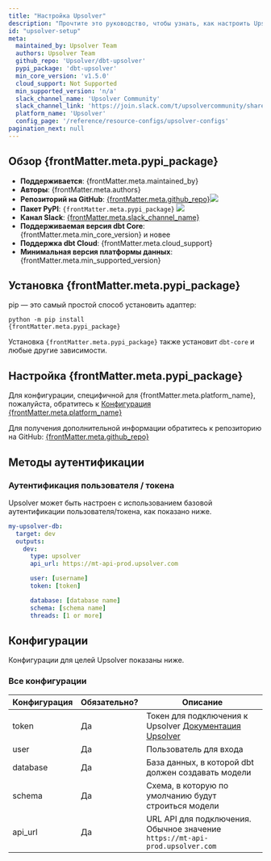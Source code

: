 ```yaml
---
title: "Настройка Upsolver"
description: "Прочтите это руководство, чтобы узнать, как настроить Upsolver с dbt."
id: "upsolver-setup"
meta:
  maintained_by: Upsolver Team
  authors: Upsolver Team
  github_repo: 'Upsolver/dbt-upsolver'
  pypi_package: 'dbt-upsolver'
  min_core_version: 'v1.5.0'
  cloud_support: Not Supported
  min_supported_version: 'n/a'
  slack_channel_name: 'Upsolver Community'
  slack_channel_link: 'https://join.slack.com/t/upsolvercommunity/shared_invite/zt-1zo1dbyys-hj28WfaZvMh4Z4Id3OkkhA'
  platform_name: 'Upsolver'
  config_page: '/reference/resource-configs/upsolver-configs'
pagination_next: null
---
```


<h2> Обзор {frontMatter.meta.pypi_package} </h2>

<ul>
    <li><strong>Поддерживается</strong>: {frontMatter.meta.maintained_by}</li>
    <li><strong>Авторы</strong>: {frontMatter.meta.authors}</li>
    <li><strong>Репозиторий на GitHub</strong>: <a href={`https://github.com/${frontMatter.meta.github_repo}`}>{frontMatter.meta.github_repo}</a><a href={`https://github.com/${frontMatter.meta.github_repo}`}><img src={`https://img.shields.io/github/stars/${frontMatter.meta.github_repo}?style=for-the-badge`}/></a></li>
    <li><strong>Пакет PyPI</strong>: <code>{frontMatter.meta.pypi_package}</code> <a href={`https://badge.fury.io/py/${frontMatter.meta.pypi_package}`}><img src={`https://badge.fury.io/py/${frontMatter.meta.pypi_package}.svg`}/></a></li>
    <li><strong>Канал Slack</strong>: <a href={frontMatter.meta.slack_channel_link}>{frontMatter.meta.slack_channel_name}</a></li>
    <li><strong>Поддерживаемая версия dbt Core</strong>: {frontMatter.meta.min_core_version} и новее</li>
    <li><strong>Поддержка dbt Cloud</strong>: {frontMatter.meta.cloud_support}</li>
    <li><strong>Минимальная версия платформы данных</strong>: {frontMatter.meta.min_supported_version}</li>
    </ul>
<h2> Установка {frontMatter.meta.pypi_package} </h2>

pip — это самый простой способ установить адаптер:

<code>python -m pip install {frontMatter.meta.pypi_package}</code>

<p>Установка <code>{frontMatter.meta.pypi_package}</code> также установит <code>dbt-core</code> и любые другие зависимости.</p>

<h2> Настройка {frontMatter.meta.pypi_package} </h2>

<p>Для конфигурации, специфичной для {frontMatter.meta.platform_name}, пожалуйста, обратитесь к <a href={frontMatter.meta.config_page}>Конфигурация {frontMatter.meta.platform_name}</a> </p>

<p>Для получения дополнительной информации обратитесь к репозиторию на GitHub: <a href={`https://github.com/${frontMatter.meta.github_repo}`}>{frontMatter.meta.github_repo}</a></p>

## Методы аутентификации

### Аутентификация пользователя / токена

Upsolver может быть настроен с использованием базовой аутентификации пользователя/токена, как показано ниже.

<File name='~/.dbt/profiles.yml'>

```yaml
my-upsolver-db:
  target: dev
  outputs:
    dev:
      type: upsolver
      api_url: https://mt-api-prod.upsolver.com

      user: [username]
      token: [token]

      database: [database name]
      schema: [schema name]
      threads: [1 or more]

  ```

</File>

## Конфигурации

Конфигурации для целей Upsolver показаны ниже.

### Все конфигурации

| Конфигурация | Обязательно? | Описание |
| ------ | --------- | ----------- |
| token | Да | Токен для подключения к Upsolver [Документация Upsolver](https://docs.upsolver.com/sqlake/api-integration) |
| user | Да | Пользователь для входа |
| database | Да | База данных, в которой dbt должен создавать модели |
| schema | Да | Схема, в которую по умолчанию будут строиться модели |
| api_url | Да | URL API для подключения. Обычное значение ```https://mt-api-prod.upsolver.com``` |